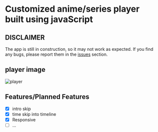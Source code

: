 # Customized anime/series player built using javaScript
## DISCLAIMER

The app is still in construction, so it may not work as expected. If you find any bugs, please report them in the [issues](https://github.com/YrllanBrandao/animeplayer/issues) section.
## player image
![player](https://user-images.githubusercontent.com/77467410/233847261-69e2e248-a6c3-4fb7-be2f-e4b97796b90b.png)

## Features/Planned Features

- [x] intro skip
- [x] time skip into timeline
- [x] Responsive
- [ ] ...
